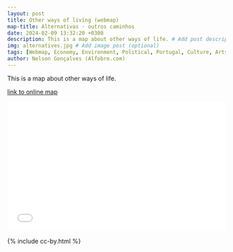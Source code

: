 ```yaml
---
layout: post
title: Other ways of living (webmap)
map-title: Alternativas - outros caminhos
date: 2024-02-09 13:32:20 +0300
description: This is a map about other ways of life. # Add post description (optional)
img: alternatives.jpg # Add image post (optional)
tags: [Webmap, Economy, Environment, Political, Portugal, Culture, Arts]
author: Nelson Gonçalves (Alfobre.com) 
---
```


This is a map about other ways of life.

[link to online map](https://umap.openstreetmap.fr/en/map/a-lternativas_1021352#7/39.623/-6.614)


<iframe width="100%" height="300px" frameborder="0" allowfullscreen allow="geolocation" src="//umap.openstreetmap.fr/en/map/a-lternativas_1021352?scaleControl=true&miniMap=false&scrollWheelZoom=true&zoomControl=true&editMode=disabled&moreControl=true&searchControl=null&tilelayersControl=null&embedControl=null&datalayersControl=true&onLoadPanel=undefined&captionBar=false&captionMenus=true"></iframe>




{% include cc-by.html %}
